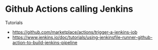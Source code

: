 # Github Actions calling Jenkins

Tutorials

- https://github.com/marketplace/actions/trigger-a-jenkins-job
- https://www.jenkins.io/doc/tutorials/using-jenkinsfile-runner-github-action-to-build-jenkins-pipeline
